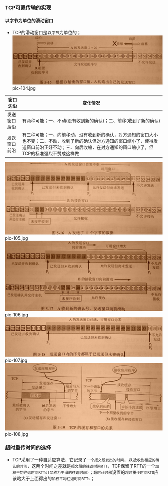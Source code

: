 ### TCP可靠传输的实现
#### 以字节为单位的滑动窗口
+ TCP的滑动窗口是以`字节`为单位的；
![image](https://github.com/ningbaoqi/ComputerNetWork/blob/master/gif/pic-104.jpg)   pic-104.jpg

|窗口边沿|变化情况|
|------|------|
|发送窗口后沿|有两种可能；一、不动(没有收到新的确认)；二、前移(收到了新的确认)|
|发送窗口前沿|有三种可能；一、向前移动，没有收到新的确认，对方通知的窗口大小也不变；二、不动，收到了新的确认但对方通知的窗口缩小了，使得发送窗口前沿正好不动；三、向后收缩，在对方通知的窗口缩小了，但TCP的标准强烈不赞成这样做|

![image](https://github.com/ningbaoqi/ComputerNetWork/blob/master/gif/pic-105.jpg)   pic-105.jpg
![image](https://github.com/ningbaoqi/ComputerNetWork/blob/master/gif/pic-106.jpg)   pic-106.jpg
![image](https://github.com/ningbaoqi/ComputerNetWork/blob/master/gif/pic-107.jpg)   pic-107.jpg
![image](https://github.com/ningbaoqi/ComputerNetWork/blob/master/gif/pic-108.jpg)   pic-108.jpg
### 超时重传时间的选择
+ TCP采用了一种自适应算法，它记录了`一个报文段发出的时间`，以及`收到相应的确认的时间`，这两个时间之差就是`报文段的往返时间RTT`，TCP保留了RTT的一个`加权平均往返时间RTTs(又称为平滑的往返时间)`；`超时计时器`设置的`超时重传时间RTO`应该略大于上面得出的`加权平均往返时间RTTs`；
